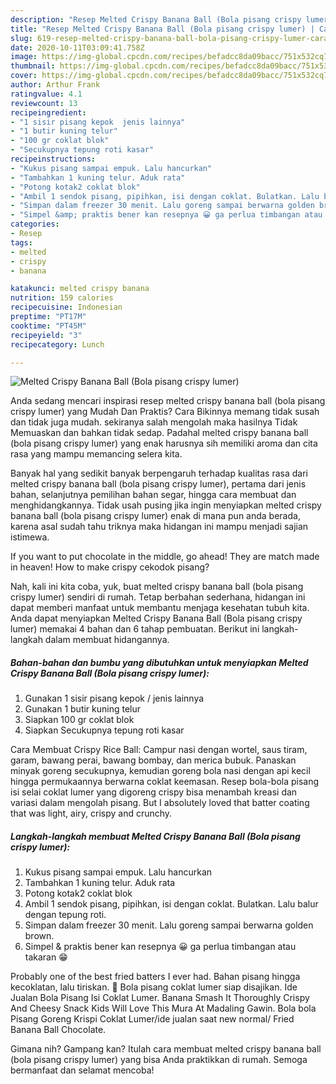 ```yaml
---
description: "Resep Melted Crispy Banana Ball (Bola pisang crispy lumer) | Cara Masak Melted Crispy Banana Ball (Bola pisang crispy lumer) Yang Lezat Sekali"
title: "Resep Melted Crispy Banana Ball (Bola pisang crispy lumer) | Cara Masak Melted Crispy Banana Ball (Bola pisang crispy lumer) Yang Lezat Sekali"
slug: 619-resep-melted-crispy-banana-ball-bola-pisang-crispy-lumer-cara-masak-melted-crispy-banana-ball-bola-pisang-crispy-lumer-yang-lezat-sekali
date: 2020-10-11T03:09:41.758Z
image: https://img-global.cpcdn.com/recipes/befadcc8da09bacc/751x532cq70/melted-crispy-banana-ball-bola-pisang-crispy-lumer-foto-resep-utama.jpg
thumbnail: https://img-global.cpcdn.com/recipes/befadcc8da09bacc/751x532cq70/melted-crispy-banana-ball-bola-pisang-crispy-lumer-foto-resep-utama.jpg
cover: https://img-global.cpcdn.com/recipes/befadcc8da09bacc/751x532cq70/melted-crispy-banana-ball-bola-pisang-crispy-lumer-foto-resep-utama.jpg
author: Arthur Frank
ratingvalue: 4.1
reviewcount: 13
recipeingredient:
- "1 sisir pisang kepok  jenis lainnya"
- "1 butir kuning telur"
- "100 gr coklat blok"
- "Secukupnya tepung roti kasar"
recipeinstructions:
- "Kukus pisang sampai empuk. Lalu hancurkan"
- "Tambahkan 1 kuning telur. Aduk rata"
- "Potong kotak2 coklat blok"
- "Ambil 1 sendok pisang, pipihkan, isi dengan coklat. Bulatkan. Lalu balur dengan tepung roti."
- "Simpan dalam freezer 30 menit. Lalu goreng sampai berwarna golden brown."
- "Simpel &amp; praktis bener kan resepnya 😀 ga perlua timbangan atau takaran 😁"
categories:
- Resep
tags:
- melted
- crispy
- banana

katakunci: melted crispy banana 
nutrition: 159 calories
recipecuisine: Indonesian
preptime: "PT17M"
cooktime: "PT45M"
recipeyield: "3"
recipecategory: Lunch

---
```



![Melted Crispy Banana Ball (Bola pisang crispy lumer)](https://img-global.cpcdn.com/recipes/befadcc8da09bacc/751x532cq70/melted-crispy-banana-ball-bola-pisang-crispy-lumer-foto-resep-utama.jpg)

Anda sedang mencari inspirasi resep melted crispy banana ball (bola pisang crispy lumer) yang Mudah Dan Praktis? Cara Bikinnya memang tidak susah dan tidak juga mudah. sekiranya salah mengolah maka hasilnya Tidak Memuaskan dan bahkan tidak sedap. Padahal melted crispy banana ball (bola pisang crispy lumer) yang enak harusnya sih memiliki aroma dan cita rasa yang mampu memancing selera kita.

Banyak hal yang sedikit banyak berpengaruh terhadap kualitas rasa dari melted crispy banana ball (bola pisang crispy lumer), pertama dari jenis bahan, selanjutnya pemilihan bahan segar, hingga cara membuat dan menghidangkannya. Tidak usah pusing jika ingin menyiapkan melted crispy banana ball (bola pisang crispy lumer) enak di mana pun anda berada, karena asal sudah tahu triknya maka hidangan ini mampu menjadi sajian istimewa.

If you want to put chocolate in the middle, go ahead! They are match made in heaven! How to make crispy cekodok pisang?


Nah, kali ini kita coba, yuk, buat melted crispy banana ball (bola pisang crispy lumer) sendiri di rumah. Tetap berbahan sederhana, hidangan ini dapat memberi manfaat untuk membantu menjaga kesehatan tubuh kita. Anda dapat menyiapkan Melted Crispy Banana Ball (Bola pisang crispy lumer) memakai 4 bahan dan 6 tahap pembuatan. Berikut ini langkah-langkah dalam membuat hidangannya.

<!--inarticleads1-->

##### Bahan-bahan dan bumbu yang dibutuhkan untuk menyiapkan Melted Crispy Banana Ball (Bola pisang crispy lumer):

1. Gunakan 1 sisir pisang kepok / jenis lainnya
1. Gunakan 1 butir kuning telur
1. Siapkan 100 gr coklat blok
1. Siapkan Secukupnya tepung roti kasar


Cara Membuat Crispy Rice Ball: Campur nasi dengan wortel, saus tiram, garam, bawang perai, bawang bombay, dan merica bubuk. Panaskan minyak goreng secukupnya, kemudian goreng bola nasi dengan api kecil hingga permukaannya berwarna coklat keemasan. Resep bola-bola pisang isi selai coklat lumer yang digoreng crispy bisa menambah kreasi dan variasi dalam mengolah pisang. But I absolutely loved that batter coating that was light, airy, crispy and crunchy. 

<!--inarticleads2-->

##### Langkah-langkah membuat Melted Crispy Banana Ball (Bola pisang crispy lumer):

1. Kukus pisang sampai empuk. Lalu hancurkan
1. Tambahkan 1 kuning telur. Aduk rata
1. Potong kotak2 coklat blok
1. Ambil 1 sendok pisang, pipihkan, isi dengan coklat. Bulatkan. Lalu balur dengan tepung roti.
1. Simpan dalam freezer 30 menit. Lalu goreng sampai berwarna golden brown.
1. Simpel &amp; praktis bener kan resepnya 😀 ga perlua timbangan atau takaran 😁


Probably one of the best fried batters I ever had. Bahan pisang hingga kecoklatan, lalu tiriskan.  Bola pisang coklat lumer siap disajikan. Ide Jualan Bola Pisang Isi Coklat Lumer. Banana Smash It Thoroughly Crispy And Cheesy Snack Kids Will Love This Mura At Madaling Gawin. Bola bola Pisang Goreng Krispi Coklat Lumer/ide jualan saat new normal/ Fried Banana Ball Chocolate. 

Gimana nih? Gampang kan? Itulah cara membuat melted crispy banana ball (bola pisang crispy lumer) yang bisa Anda praktikkan di rumah. Semoga bermanfaat dan selamat mencoba!

